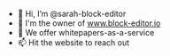 - 👋 Hi, I’m @sarah-block-editor
- 👀 I'm the owner of www.block-editor.io
- 🌱 We offer whitepapers-as-a-service
- 📫 Hit the website to reach out
